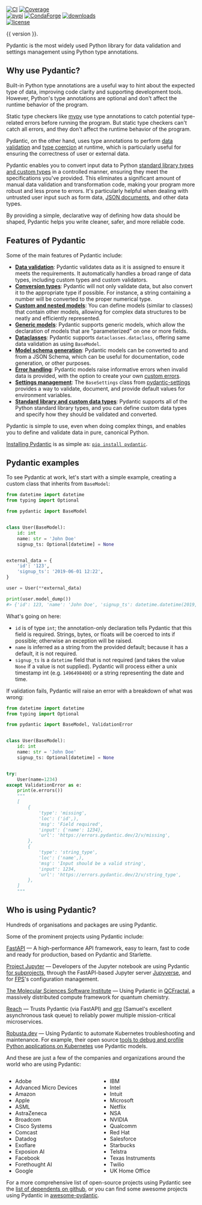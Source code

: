 [![CI](https://github.com/pydantic/pydantic/workflows/CI/badge.svg?event=push)](https://github.com/pydantic/pydantic/actions?query=event%3Apush+branch%3Amain+workflow%3ACI)
[![Coverage](https://coverage-badge.samuelcolvin.workers.dev/pydantic/pydantic.svg)](https://github.com/pydantic/pydantic/actions?query=event%3Apush+branch%3Amain+workflow%3ACI)<br>
[![pypi](https://img.shields.io/pypi/v/pydantic.svg)](https://pypi.python.org/pypi/pydantic)
[![CondaForge](https://img.shields.io/conda/v/conda-forge/pydantic.svg)](https://anaconda.org/conda-forge/pydantic)
[![downloads](https://pepy.tech/badge/pydantic/month)](https://pepy.tech/project/pydantic)<br>
[![license](https://img.shields.io/github/license/pydantic/pydantic.svg)](https://github.com/pydantic/pydantic/blob/main/LICENSE)

{{ version }}.

Pydantic is the most widely used Python library for data validation and settings management using Python type annotations.

## Why use Pydantic?

Built-in Python type annotations are a useful way to hint about the expected type of data, improving code clarity and supporting development tools. However, Python's type annotations are optional and don't affect the runtime behavior of the program.

Static type checkers like [mypy](https://mypy-lang.org/) use type annotations to catch potential type-related errors before running the program. But static type checkers can't catch all errors, and they don't affect the runtime behavior of the program.

Pydantic, on the other hand, uses type annotations to perform [data validation](/usage/validators.md) and [type coercion](/usage/conversion_table.md) at runtime, which is particularly useful for ensuring the correctness of user or external data.

Pydantic enables you to convert input data to Python [standard library types and custom types](/usage/types/types.md) in a controlled manner, ensuring they meet the specifications you've provided. This eliminates a significant amount of manual data validation and transformation code, making your program more robust and less prone to errors. It's particularly helpful when dealing with untrusted user input such as form data, [JSON documents](/usage/schema.md), and other data types.

By providing a simple, declarative way of defining how data should be shaped, Pydantic helps you write cleaner, safer, and more reliable code.

## Features of Pydantic

Some of the main features of Pydantic include:

- [**Data validation**](/usage/validators.md): Pydantic validates data as it is assigned to ensure it meets the requirements. It automatically handles a broad range of data types, including custom types and custom validators.
- [**Conversion types**](/usage/conversion_table.md): Pydantic will not only validate data, but also convert it to the appropriate type if possible. For instance, a string containing a number will be converted to the proper numerical type.
- [**Custom and nested models**](/usage/models.md): You can define models (similar to classes) that contain other models, allowing for complex data structures to be neatly and efficiently represented.
- [**Generic models**](/usage/models.md/#generic-models): Pydantic supports generic models, which allow the declaration of models that are "parameterized" on one or more fields.
- [**Dataclasses**](/usage/dataclasses.md): Pydantic supports `dataclasses.dataclass`, offering same data validation as using `BaseModel`.
- [**Model schema generation**](/usage/schema.md): Pydantic models can be converted to and from a JSON Schema, which can be useful for documentation, code generation, or other purposes.
- [**Error handling**](/errors/errors.md): Pydantic models raise informative errors when invalid data is provided, with the option to create your own [custom errors](/errors/errors.md/#custom-errors).
- [**Settings management**](/usage/pydantic_settings.md): The `BaseSettings` class from [pydantic-settings](https://github.com/pydantic/pydantic-settings) provides a way to validate, document, and provide default values for environment variables.
- [**Standard library and custom data types**](/usage/types/types.md): Pydantic supports all of the Python standard library types, and you can define custom data types and specify how they should be validated and converted.

Pydantic is simple to use, even when doing complex things, and enables you to define and validate data in pure, canonical Python.

[Installing Pydantic](install.md) is as simple as: [`pip install pydantic`](install.md).

## Pydantic examples

To see Pydantic at work, let's start with a simple example, creating a custom class that inherits from `BaseModel`:

```py
from datetime import datetime
from typing import Optional

from pydantic import BaseModel


class User(BaseModel):
    id: int
    name: str = 'John Doe'
    signup_ts: Optional[datetime] = None


external_data = {
    'id': '123',
    'signup_ts': '2019-06-01 12:22',
}

user = User(**external_data)

print(user.model_dump())
#> {'id': 123, 'name': 'John Doe', 'signup_ts': datetime.datetime(2019, 6, 1, 12, 22)}
```

What's going on here:

* `id` is of type `int`; the annotation-only declaration tells Pydantic that this field is required. Strings,
  bytes, or floats will be coerced to ints if possible; otherwise an exception will be raised.
* `name` is inferred as a string from the provided default; because it has a default, it is not required.
* `signup_ts` is a `datetime` field that is not required (and takes the value `None` if a value is not supplied).
  Pydantic will process either a unix timestamp int (e.g. `1496498400`) or a string representing the date and time.

If validation fails, Pydantic will raise an error with a breakdown of what was wrong:

```py
from datetime import datetime
from typing import Optional

from pydantic import BaseModel, ValidationError


class User(BaseModel):
    id: int
    name: str = 'John Doe'
    signup_ts: Optional[datetime] = None


try:
    User(name=1234)
except ValidationError as e:
    print(e.errors())
    """
    [
        {
            'type': 'missing',
            'loc': ('id',),
            'msg': 'Field required',
            'input': {'name': 1234},
            'url': 'https://errors.pydantic.dev/2/v/missing',
        },
        {
            'type': 'string_type',
            'loc': ('name',),
            'msg': 'Input should be a valid string',
            'input': 1234,
            'url': 'https://errors.pydantic.dev/2/v/string_type',
        },
    ]
    """
```

## Who is using Pydantic?

Hundreds of organisations and packages are using Pydantic.

Some of the prominent projects using Pydantic include:

[FastAPI](https://fastapi.tiangolo.com/) &mdash; A high-performance API framework, easy to learn,
  fast to code and ready for production, based on Pydantic and Starlette.

[Project Jupyter](https://jupyter.org/) &mdash; Developers of the Jupyter notebook are using Pydantic
  [for subprojects](https://github.com/pydantic/pydantic/issues/773), through the FastAPI-based Jupyter server
  [Jupyverse](https://github.com/jupyter-server/jupyverse), and for [FPS](https://github.com/jupyter-server/fps)'s
  configuration management.

[The Molecular Sciences Software Institute](https://molssi.org) &mdash; Using Pydantic in
  [QCFractal](https://github.com/MolSSI/QCFractal), a massively distributed compute framework
  for quantum chemistry.

[Reach](https://www.reach.vote) &mdash; Trusts Pydantic (via FastAPI) and [*arq*](https://github.com/samuelcolvin/arq)
  (Samuel's excellent asynchronous task queue) to reliably power multiple mission-critical microservices.

[Robusta.dev](https://robusta.dev/) &mdash; Using Pydantic to automate Kubernetes troubleshooting and maintenance.
  For example, their open source
  [tools to debug and profile Python applications on Kubernetes](https://home.robusta.dev/python/) use
  Pydantic models.

And these are just a few of the companies and organizations around the world who are using Pydantic:

<div style="float: left; width: 50%;">
<ul>
<li>Adobe
<li>Advanced Micro Devices
<li>Amazon
<li>Apple
<li>ASML
<li>AstraZeneca
<li>Broadcom
<li>Cisco Systems
<li>Comcast
<li>Datadog
<li>Exoflare
<li>Exposion AI
<li>Facebook
<li>Forethought AI
<li>Google
</ul>
</div>
<div style="float: right; width: 50%;">
<ul>
<li>IBM
<li>Intel
<li>Intuit
<li>Microsoft
<li>Netflix
<li>NSA
<li>NVIDIA
<li>Qualcomm
<li>Red Hat
<li>Salesforce
<li>Starbucks
<li>Telstra
<li>Texas Instruments
<li>Twilio
<li>UK Home Office
</ul>
</div>

For a more comprehensive list of open-source projects using Pydantic see the
[list of dependents on github](https://github.com/pydantic/pydantic/network/dependents), or you can find some awesome projects using Pydantic in [awesome-pydantic](https://github.com/Kludex/awesome-pydantic).

<!-- ## Discussion of Pydantic

Podcasts and videos discussing Pydantic.

[Talk Python To Me](https://talkpython.fm/episodes/show/313/automate-your-data-exchange-with-pydantic){target=_blank}
: Michael Kennedy and Samuel Colvin, the creator of Pydantic, dive into the history of Pydantic and its many uses and benefits.

[Podcast.\_\_init\_\_](https://www.pythonpodcast.com/pydantic-data-validation-episode-263/){target=_blank}
: Discussion about where Pydantic came from and ideas for where it might go next with
  Samuel Colvin the creator of Pydantic.

[Python Bytes Podcast](https://pythonbytes.fm/episodes/show/157/oh-hai-pandas-hold-my-hand){target=_blank}
: "*This is a sweet simple framework that solves some really nice problems... Data validations and settings management
  using Python type annotations, and it's the Python type annotations that makes me really extra happy... It works
  automatically with all the IDE's you already have.*" --Michael Kennedy

[Python Pydantic Introduction – Give your data classes super powers](https://www.youtube.com/watch?v=WJmqgJn9TXg){target=_blank}
: A talk by Alexander Hultnér originally for the Python Pizza Conference introducing new users to Pydantic and walking
  through the core features of Pydantic. -->
